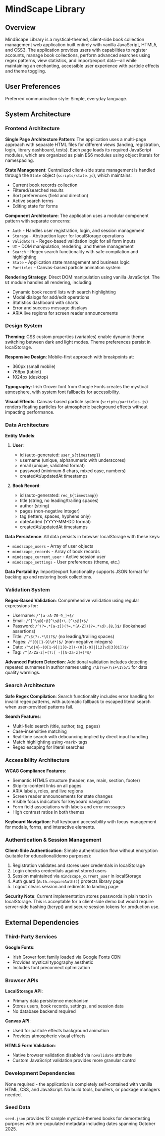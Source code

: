 # MindScape Library

## Overview

MindScape Library is a mystical-themed, client-side book collection management web application built entirely with vanilla JavaScript, HTML5, and CSS3. The application provides users with capabilities to register accounts, manage book collections, perform advanced searches using regex patterns, view statistics, and import/export data—all while maintaining an enchanting, accessible user experience with particle effects and theme toggling.

## User Preferences

Preferred communication style: Simple, everyday language.

## System Architecture

### Frontend Architecture

**Single Page Architecture Pattern**: The application uses a multi-page approach with separate HTML files for different views (landing, registration, login, library dashboard, tests). Each page loads its required JavaScript modules, which are organized as plain ES6 modules using object literals for namespacing.

**State Management**: Centralized client-side state management is handled through the `State` object (`scripts/state.js`), which maintains:
- Current book records collection
- Filtered/searched results
- Sort preferences (field and direction)
- Active search terms
- Editing state for forms

**Component Architecture**: The application uses a modular component pattern with separate concerns:
- `Auth` - Handles user registration, login, and session management
- `Storage` - Abstraction layer for localStorage operations
- `Validators` - Regex-based validation logic for all form inputs
- `UI` - DOM manipulation, rendering, and theme management
- `Search` - Regex search functionality with safe compilation and highlighting
- `State` - Application state management and business logic
- `Particles` - Canvas-based particle animation system

**Rendering Strategy**: Direct DOM manipulation using vanilla JavaScript. The `UI` module handles all rendering, including:
- Dynamic book record lists with search highlighting
- Modal dialogs for add/edit operations
- Statistics dashboard with charts
- Error and success message displays
- ARIA live regions for screen reader announcements

### Design System

**Theming**: CSS custom properties (variables) enable dynamic theme switching between dark and light modes. Theme preferences persist in localStorage.

**Responsive Design**: Mobile-first approach with breakpoints at:
- 360px (small mobile)
- 768px (tablet)
- 1024px (desktop)

**Typography**: Irish Grover font from Google Fonts creates the mystical atmosphere, with system font fallbacks for accessibility.

**Visual Effects**: Canvas-based particle system (`scripts/particles.js`) renders floating particles for atmospheric background effects without impacting performance.

### Data Architecture

**Entity Models**:

1. **User**:
   - id (auto-generated: `user_${timestamp}`)
   - username (unique, alphanumeric with underscores)
   - email (unique, validated format)
   - password (minimum 8 chars, mixed case, numbers)
   - createdAt/updatedAt timestamps

2. **Book Record**:
   - id (auto-generated: `rec_${timestamp}`)
   - title (string, no leading/trailing spaces)
   - author (string)
   - pages (non-negative integer)
   - tag (letters, spaces, hyphens only)
   - dateAdded (YYYY-MM-DD format)
   - createdAt/updatedAt timestamps

**Data Persistence**: All data persists in browser localStorage with these keys:
- `mindscape_users` - Array of user objects
- `mindscape_records` - Array of book records
- `mindscape_current_user` - Active session user
- `mindscape_settings` - User preferences (theme, etc.)

**Data Portability**: Import/export functionality supports JSON format for backing up and restoring book collections.

### Validation System

**Regex-Based Validation**: Comprehensive validation using regular expressions for:
- Username: `/^[a-zA-Z0-9_]+$/`
- Email: `/^[^\s@]+@[^\s@]+\.[^\s@]+$/`
- Password: `/^(?=.*[a-z])(?=.*[A-Z])(?=.*\d).{8,}$/` (lookahead assertions)
- Title: `/^\S(?:.*\S)?$/` (no leading/trailing spaces)
- Pages: `/^(0|[1-9]\d*)$/` (non-negative integers)
- Date: `/^\d{4}-(0[1-9]|1[0-2])-(0[1-9]|[12]\d|3[01])$/`
- Tag: `/^[A-Za-z]+(?:[ -][A-Za-z]+)*$/`

**Advanced Pattern Detection**: Additional validation includes detecting repeated surnames in author names using `/\b(\w+)\s+\1\b/i` for data quality warnings.

### Search Architecture

**Safe Regex Compilation**: Search functionality includes error handling for invalid regex patterns, with automatic fallback to escaped literal search when user-provided patterns fail.

**Search Features**:
- Multi-field search (title, author, tag, pages)
- Case-insensitive matching
- Real-time search with debouncing implied by direct input handling
- Match highlighting using `<mark>` tags
- Regex escaping for literal searches

### Accessibility Architecture

**WCAG Compliance Features**:
- Semantic HTML5 structure (header, nav, main, section, footer)
- Skip-to-content links on all pages
- ARIA labels, roles, and live regions
- Screen reader announcements for state changes
- Visible focus indicators for keyboard navigation
- Form field associations with labels and error messages
- High contrast ratios in both themes

**Keyboard Navigation**: Full keyboard accessibility with focus management for modals, forms, and interactive elements.

### Authentication & Session Management

**Client-Side Authentication**: Simple authentication flow without encryption (suitable for educational/demo purposes):
1. Registration validates and stores user credentials in localStorage
2. Login checks credentials against stored users
3. Session maintained via `mindscape_current_user` in localStorage
4. Auth guard (`Auth.requireAuth()`) protects library page
5. Logout clears session and redirects to landing page

**Security Note**: Current implementation stores passwords in plain text in localStorage. This is acceptable for a client-side demo but would require server-side hashing (bcrypt) and secure session tokens for production use.

## External Dependencies

### Third-Party Services

**Google Fonts**: 
- Irish Grover font family loaded via Google Fonts CDN
- Provides mystical typography aesthetic
- Includes font preconnect optimization

### Browser APIs

**LocalStorage API**: 
- Primary data persistence mechanism
- Stores users, book records, settings, and session data
- No database backend required

**Canvas API**:
- Used for particle effects background animation
- Provides atmospheric visual effects

**HTML5 Form Validation**:
- Native browser validation disabled via `novalidate` attribute
- Custom JavaScript validation provides more granular control

### Development Dependencies

None required - the application is completely self-contained with vanilla HTML, CSS, and JavaScript. No build tools, bundlers, or package managers needed.

### Seed Data

`seed.json` provides 12 sample mystical-themed books for demo/testing purposes with pre-populated metadata including dates spanning October 2025.